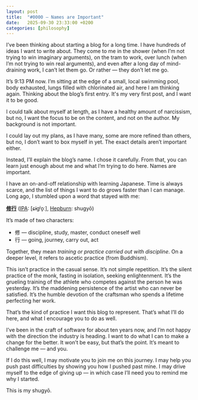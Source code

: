 ```yaml
---
layout: post
title:  "#0000 — Names are Important"
date:   2025-09-30 23:33:00 +0200
categories: [philosophy]
---
```


I’ve been thinking about starting a blog for a long time. I have hundreds of ideas I want to write about. They come to me in the shower (when I’m not trying to win imaginary arguments), on the tram to work, over lunch (when I’m not trying to win real arguments), and even after a long day of mind-draining work, I can’t let them go. Or rather — they don’t let me go.

It’s 9:13 PM now. I’m sitting at the edge of a small, local swimming pool, body exhausted, lungs filled with chlorinated air, and here I am thinking again. Thinking about the blog’s first entry. It's my very first post, and I want it to be good.

I could talk about myself at length, as I have a healthy amount of narcissism, but no, I want the focus to be on the content, and not on the author. My background is not important.

I could lay out my plans, as I have many, some are more refined than others, but no, I don’t want to box myself in yet. The exact details aren’t important either.

Instead, I’ll explain the blog’s name. I chose it carefully. From that, you can learn just enough about me and what I’m trying to do here.  Names are important.

I have an on-and-off relationship with learning Japanese. Time is always scarce, and the list of things I want to do grows faster than I can manage. Long ago, I stumbled upon a word that stayed with me:

**[修行](https://jisho.org/word/修行)** ([IPA](https://en.wikipedia.org/wiki/International_Phonetic_Alphabet): [ɕɨɡʲo̞ː], [Hepburn](https://en.wikipedia.org/wiki/Hepburn_romanization): shugyō)

It’s made of two characters:
* 修 — discipline, study, master, conduct oneself well
* 行 — going, journey, carry out, act

Together, they mean _training or practice carried out with discipline_. On a deeper level, it refers to ascetic practice (from Buddhism).

This isn’t practice in the casual sense. It’s not simple repetition. It’s the silent practice of the monk, fasting in isolation, seeking enlightenment. It’s the grueling training of the athlete who competes against the person he was yesterday. It’s the maddening persistence of the artist who can never be satisfied. It’s the humble devotion of the craftsman who spends a lifetime perfecting her work.

That’s the kind of practice I want this blog to represent. That’s what I’ll do here, and what I encourage you to do as well.

I’ve been in the craft of software for about ten years now, and I’m not happy with the direction the industry is heading.
I want to do what I can to make a change for the better. It won’t be easy, but that’s the point. It’s meant to challenge me — and you.

If I do this well, I may motivate you to join me on this journey. I may help you push past difficulties by showing you how I pushed past mine. I may drive myself to the edge of giving up — in which case I’ll need you to remind me why I started.

This is my shugyō.
